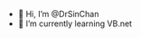 - 👋 Hi, I’m @DrSinChan
- 🌱 I’m currently learning VB.net

<!---
DrSinChan/DrSinChan is a ✨ special ✨ repository because its `README.md` (this file) appears on your GitHub profile.
You can click the Preview link to take a look at your changes.
--->

